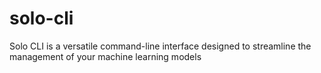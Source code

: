 # solo-cli
Solo CLI is a versatile command-line interface designed to streamline the management of your machine learning models
